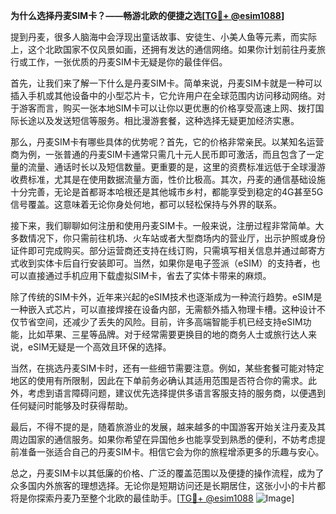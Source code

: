 **为什么选择丹麦SIM卡？——畅游北欧的便捷之选[[TG💪+ @esim1088](https://t.me/s/esim1088)]**

提到丹麦，很多人脑海中会浮现出童话故事、安徒生、小美人鱼等元素，而实际上，这个北欧国家不仅风景如画，还拥有发达的通信网络。如果你计划前往丹麦旅行或工作，一张优质的丹麦SIM卡无疑是你的最佳伴侣。

首先，让我们来了解一下什么是丹麦SIM卡。简单来说，丹麦SIM卡就是一种可以插入手机或其他设备中的小型芯片卡，它允许用户在全球范围内访问移动网络。对于游客而言，购买一张本地SIM卡可以让你以更优惠的价格享受高速上网、拨打国际长途以及发送短信等服务。相比漫游套餐，这种选择无疑更加经济实惠。

那么，丹麦SIM卡有哪些具体的优势呢？首先，它的价格非常亲民。以某知名运营商为例，一张普通的丹麦SIM卡通常只需几十元人民币即可激活，而且包含了一定量的流量、通话时长以及短信数量。更重要的是，这里的资费标准远低于全球漫游收费标准，尤其是在使用数据流量方面，性价比极高。其次，丹麦的通信基础设施十分完善，无论是首都哥本哈根还是其他城市乡村，都能享受到稳定的4G甚至5G信号覆盖。这意味着无论你身处何地，都可以轻松保持与外界的联系。

接下来，我们聊聊如何注册和使用丹麦SIM卡。一般来说，注册过程非常简单。大多数情况下，你只需前往机场、火车站或者大型商场内的营业厅，出示护照或身份证件即可完成购买。部分运营商还支持在线订购，只需填写相关信息并通过邮寄方式收到实体卡后自行安装即可。当然，如果你是电子签派（eSIM）的支持者，也可以直接通过手机应用下载虚拟SIM卡，省去了实体卡带来的麻烦。

除了传统的SIM卡外，近年来兴起的eSIM技术也逐渐成为一种流行趋势。eSIM是一种嵌入式芯片，可以直接焊接在设备内部，无需额外插入物理卡槽。这种设计不仅节省空间，还减少了丢失的风险。目前，许多高端智能手机已经支持eSIM功能，比如苹果、三星等品牌。对于经常需要更换目的地的商务人士或旅行达人来说，eSIM无疑是一个高效且环保的选择。

当然，在挑选丹麦SIM卡时，还有一些细节需要注意。例如，某些套餐可能对特定地区的使用有所限制，因此在下单前务必确认其适用范围是否符合你的需求。此外，考虑到语言障碍问题，建议优先选择提供多语言客服支持的服务商，以便遇到任何疑问时能够及时获得帮助。

最后，不得不提的是，随着旅游业的发展，越来越多的中国游客开始关注丹麦及其周边国家的通信服务。如果你希望在异国他乡也能享受到熟悉的便利，不妨考虑提前准备一张适合自己的丹麦SIM卡。相信它会为你的旅程增添更多的乐趣与安心。

总之，丹麦SIM卡以其低廉的价格、广泛的覆盖范围以及便捷的操作流程，成为了众多国内外旅客的理想选择。无论你是短期访问还是长期居住，这张小小的卡片都将是你探索丹麦乃至整个北欧的最佳助手。[[TG💪+ @esim1088](https://t.me/s/esim1088) ![Image](https://i.postimg.cc/4NQfJmqS/Snipaste-2025-05-13-00-14-12.png)]